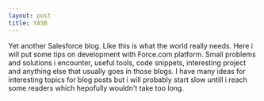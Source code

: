 ```yaml
---
layout: post
title: YASB
---
```


Yet another Salesforce blog. Like this is what the world really needs. 
Here i will put some tips on development with Force.com platform. 
Small problems and solutions i encounter, useful tools, code snippets, interesting project and anything else that usually goes in those blogs. I have many ideas for interesting topics for blog posts but i will probably start slow untill i reach some readers which hepofully wouldn't take too long.